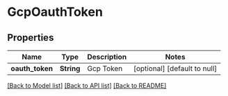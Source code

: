 # GcpOauthToken
## Properties

| Name | Type | Description | Notes |
|------------ | ------------- | ------------- | -------------|
| **oauth\_token** | **String** | Gcp Token | [optional] [default to null] |

[[Back to Model list]](../README.md#documentation-for-models) [[Back to API list]](../README.md#documentation-for-api-endpoints) [[Back to README]](../README.md)


